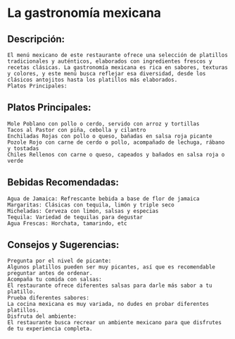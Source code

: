 # La gastronomía mexicana

## Descripción:
    El menú mexicano de este restaurante ofrece una selección de platillos tradicionales y auténticos, elaborados con ingredientes frescos y recetas clásicas. La gastronomía mexicana es rica en sabores, texturas y colores, y este menú busca reflejar esa diversidad, desde los clásicos antojitos hasta los platillos más elaborados. 
    Platos Principales:

## Platos Principales:

    Mole Poblano con pollo o cerdo, servido con arroz y tortillas
    Tacos al Pastor con piña, cebolla y cilantro
    Enchiladas Rojas con pollo o queso, bañadas en salsa roja picante
    Pozole Rojo con carne de cerdo o pollo, acompañado de lechuga, rábano y tostadas
    Chiles Rellenos con carne o queso, capeados y bañados en salsa roja o verde 

## Bebidas Recomendadas:

    Agua de Jamaica: Refrescante bebida a base de flor de jamaica
    Margaritas: Clásicas con tequila, limón y triple seco
    Micheladas: Cerveza con limón, salsas y especias
    Tequila: Variedad de tequilas para degustar
    Agua Frescas: Horchata, tamarindo, etc 

## Consejos y Sugerencias:

    Pregunta por el nivel de picante:
    Algunos platillos pueden ser muy picantes, así que es recomendable preguntar antes de ordenar.
    Acompaña tu comida con salsas:
    El restaurante ofrece diferentes salsas para darle más sabor a tu platillo.
    Prueba diferentes sabores:
    La cocina mexicana es muy variada, no dudes en probar diferentes platillos.
    Disfruta del ambiente:
    El restaurante busca recrear un ambiente mexicano para que disfrutes de tu experiencia completa.